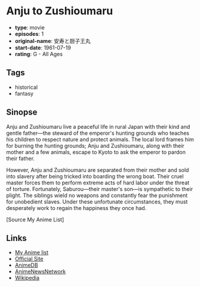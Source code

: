 # Anju to Zushioumaru

-   **type**: movie
-   **episodes**: 1
-   **original-name**: 安寿と厨子王丸
-   **start-date**: 1961-07-19
-   **rating**: G - All Ages

## Tags

-   historical
-   fantasy

## Sinopse

Anju and Zushioumaru live a peaceful life in rural Japan with their kind and gentle father—the steward of the emperor's hunting grounds who teaches his children to respect nature and protect animals. The local lord frames him for burning the hunting grounds; Anju and Zushioumaru, along with their mother and a few animals, escape to Kyoto to ask the emperor to pardon their father.

However, Anju and Zushioumaru are separated from their mother and sold into slavery after being tricked into boarding the wrong boat. Their cruel master forces them to perform extreme acts of hard labor under the threat of torture. Fortunately, Saburou—their master's son—is sympathetic to their plight. The siblings wield no weapons and constantly fear the punishment for unobedient slaves. Under these unfortunate circumstances, they must desperately work to regain the happiness they once had.

[Source My Anime List]

## Links

-   [My Anime list](https://myanimelist.net/anime/7610/Anju_to_Zushioumaru)
-   [Official Site](http://www.toei-anim.co.jp/lineup/movie/movie_anju/)
-   [AnimeDB](http://anidb.info/perl-bin/animedb.pl?show=anime&aid=2200)
-   [AnimeNewsNetwork](http://www.animenewsnetwork.com/encyclopedia/anime.php?id=3527)
-   [Wikipedia](https://ja.wikipedia.org/wiki/%E5%AE%89%E5%AF%BF%E3%81%A8%E5%8E%A8%E5%AD%90%E7%8E%8B%E4%B8%B8_%28%E6%98%A0%E7%94%BB%29)
